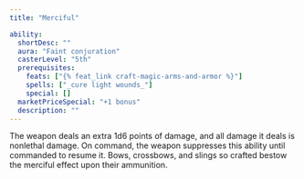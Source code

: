 ```yaml
---
title: "Merciful"

ability:
  shortDesc: ""
  aura: "Faint conjuration"
  casterLevel: "5th"
  prerequisites:
    feats: ["{% feat_link craft-magic-arms-and-armor %}"]
    spells: ["_cure light wounds_"]
    special: []
  marketPriceSpecial: "+1 bonus"
  description: ""
---
```

The weapon deals an extra 1d6 points of damage, and all damage it deals is nonlethal damage. On command, the weapon suppresses this ability until commanded to resume it. Bows, crossbows, and slings so crafted bestow the merciful effect upon their ammunition.


